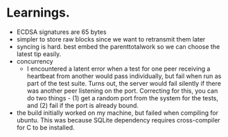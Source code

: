 # Learnings.

 * ECDSA signatures are 65 bytes
 * simpler to store raw blocks since we want to retransmit them later
 * syncing is hard. best embed the parenttotalwork so we can choose the latest tip easily.
 * concurrency
   * I encountered a latent error when a test for one peer receiving a heartbeat from another would pass individually, but fail when run as part of the test suite. Turns out, the server would fail silently if there was another peer listening on the port. Correcting for this, you can do two things - (1) get a random port from the system for the tests, and (2) fail if the port is already bound.
 * the build initially worked on my machine, but failed when compiling for ubuntu. This was because SQLite dependency requires cross-compiler for C to be installed.
